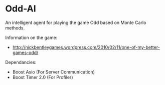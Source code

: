 Odd-AI
======

An intelligent agent for playing the game Odd based on Monte Carlo methods. 

Information on the game:
 * http://nickbentleygames.wordpress.com/2010/02/11/one-of-my-better-games-odd/

Dependancies:
  * Boost Asio (For Server Communication)
  * Boost Timer 2.0 (For Profiler)
